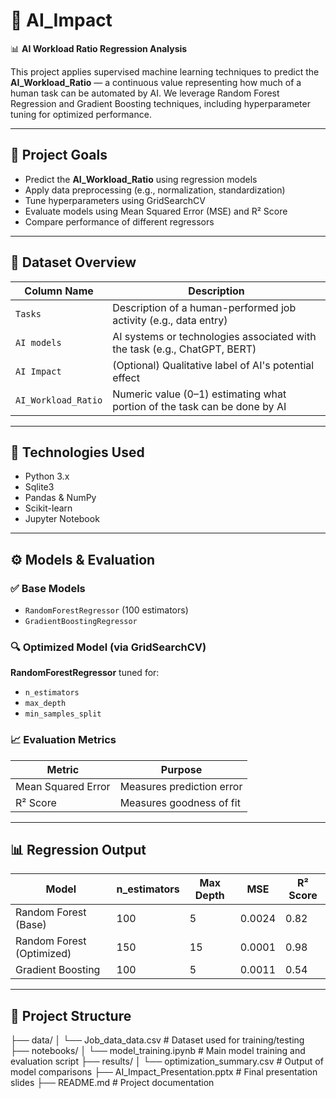 # 🤖 AI_Impact

📊 **AI Workload Ratio Regression Analysis**

This project applies supervised machine learning techniques to predict the **AI_Workload_Ratio** — a continuous value representing how much of a human task can be automated by AI. We leverage Random Forest Regression and Gradient Boosting techniques, including hyperparameter tuning for optimized performance.

---

## 🚀 Project Goals

- Predict the **AI_Workload_Ratio** using regression models
- Apply data preprocessing (e.g., normalization, standardization)
- Tune hyperparameters using GridSearchCV
- Evaluate models using Mean Squared Error (MSE) and R² Score
- Compare performance of different regressors

---

## 🧠 Dataset Overview

| Column Name         | Description |
|---------------------|-------------|
| `Tasks`             | Description of a human-performed job activity (e.g., data entry) |
| `AI models`         | AI systems or technologies associated with the task (e.g., ChatGPT, BERT) |
| `AI Impact`         | (Optional) Qualitative label of AI's potential effect |
| `AI_Workload_Ratio` | Numeric value (0–1) estimating what portion of the task can be done by AI |

---

## 🧰 Technologies Used

- Python 3.x
- Sqlite3
- Pandas & NumPy
- Scikit-learn
- Jupyter Notebook

---

## ⚙️ Models & Evaluation

### ✅ Base Models
- `RandomForestRegressor` (100 estimators)
- `GradientBoostingRegressor`

### 🔍 Optimized Model (via GridSearchCV)
**RandomForestRegressor** tuned for:
- `n_estimators`
- `max_depth`
- `min_samples_split`

### 📈 Evaluation Metrics
| Metric             | Purpose              |
|--------------------|----------------------|
| Mean Squared Error | Measures prediction error |
| R² Score           | Measures goodness of fit  |

---

## 📊 Regression Output

| Model                    | n_estimators | Max Depth | MSE   | R² Score |
|--------------------------|--------------|------------|--------|----------|
| Random Forest (Base)     | 100          | 5          | 0.0024 | 0.82     |
| Random Forest (Optimized)| 150          | 15         | 0.0001 | 0.98     |
| Gradient Boosting        | 100          | 5          | 0.0011 | 0.54     |

---

## 📂 Project Structure

├── data/
│ └── Job_data_data.csv # Dataset used for training/testing
├── notebooks/
│ └── model_training.ipynb # Main model training and evaluation script
├── results/
│ └── optimization_summary.csv # Output of model comparisons
├── AI_Impact_Presentation.pptx # Final presentation slides
├── README.md # Project documentation
